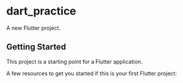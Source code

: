 # dart_practice

A new Flutter project.

## Getting Started

This project is a starting point for a Flutter application.

A few resources to get you started if this is your first Flutter project:



